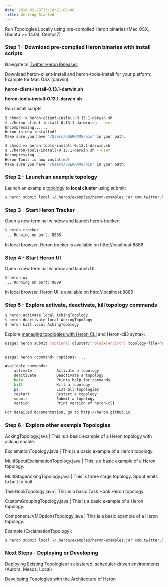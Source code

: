 ```yaml
---
date: 2016-02-28T13:10:21-08:00
title: Getting Started
---
```


Run Topologies Locally using pre-compiled Heron binaries (Mac OSX, Ubuntu >= 14.04, Centos7)

### Step 1 - Download pre-compiled Heron binaries with install scripts

Navigate to [Twitter Heron Releases](https://github.com/twitter/heron/releases)

Download heron-client-install and heron-tools-install for your platform:
Example for Mac OSX (darwin):

**heron-client-install-0.13.1-darwin.sh**

**heron-tools-install-0.13.1-darwin.sh**

Run Install scripts
```bash
$ chmod +x heron-client-install-0.13.1-darwin.sh
$ ./heron-client-install-0.13.1-darwin.sh --user
Uncompressing......
Heron is now installed!
Make sure you have "/Users/USERNAME/bin" in your path.

$ chmod +x heron-tools-install-0.13.1-darwin.sh
$ ./heron-tools-install-0.13.1-darwin.sh --user
Uncompressing......
Heron Tools is now installed!
Make sure you have "/Users/USERNAME/bin" in your path.

```

### Step 2 - Launch an example topology

Launch an example [topology](../concepts/topologies) to **local cluster** using submit:

```bash
$ heron submit local ~/.heron/examples/heron-examples.jar com.twitter.heron.examples.AckingTopology AckingTopology
```

### Step 3 - Start Heron Tracker

Open a new terminal window and launch [heron-tracker](../operators/heron-tracker):
```bash
$ heron-tracker
... Running on port: 8888
```
In local browser, Heron tracker is available on http://localhost:8888


### Step 4 - Start Heron UI

Open a new terminal window and launch UI:
```bash
$ heron-ui
... Running on port: 8889
```
In local browser, Heron UI is available on http://localhost:8889

### Step 5 - Explore activate, deactivate, kill topology commands

```bash
$ heron activate local AckingTopology
$ heron deactivate local AckingTopology
$ heron kill local AckingTopology
```
Explore [managing topologies with Heron CLI](../operators/heron-cli)
and Heron-cli3 syntax:
```bash
usage: heron submit [options] cluster/[role]/[environ] topology-file-name topology-class-name [topology-args]


usage: heron <command> <options> ...

Available commands:
    activate           Activate a topology
    deactivate         Deactivate a topology
    help               Prints help for commands
    kill               Kill a topology
    ps                 List all topologies
    restart            Restart a topology
    submit             Submit a topology
    version            Print version of heron-cli

For detailed documentation, go to http://heron.github.io
```
### Step 6 - Explore other example Topologies

AckingTopology.java  | This is a basic example of a Heron topology with acking enable.

ExclamationTopology.java | This is a basic example of a Heron topology.

MultiSpoutExclamationTopology.java | This is a basic example of a Heron topology.

MultiStageAckingTopology.java | This is three stage topology. Spout emits to bolt to bolt. 

TaskHookTopology.java | This is a basic Task Hook Heron topology.

CustomGroupingTopology.java | This is a basic example of a Heron topology.

ComponentJVMOptionsTopology.java | This is a basic example of a Heron topology.

Example (ExclamationTopology):
```bash
$ heron submit local ~/.heron/examples/heron-examples.jar com.twitter.heron.examples.ExclamationTopology ExclamationTopology
```


### Next Steps - Deploying or Developing

[Deploying Existing Topologies](../operators/deployment/README) in clustered, scheduler-driven environments (Aurora, Mesos, Local)

[Developing Topologies](../concepts/architecture) with the Architecture of Heron

